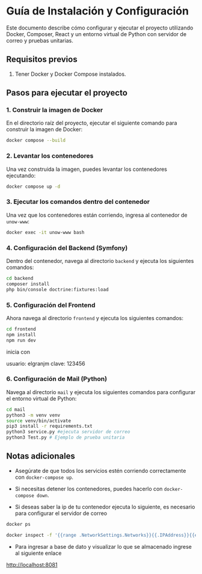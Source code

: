 
# Guía de Instalación y Configuración

Este documento describe cómo configurar y ejecutar el proyecto utilizando Docker, Composer, React y un entorno virtual de Python con servidor de correo y pruebas unitarias.

## Requisitos previos

1. Tener Docker y Docker Compose instalados.

## Pasos para ejecutar el proyecto

### 1. Construir la imagen de Docker

En el directorio raíz del proyecto, ejecutar el siguiente comando para construir la imagen de Docker:

```bash
docker compose --build
```

### 2. Levantar los contenedores

Una vez construida la imagen, puedes levantar los contenedores ejecutando:

```bash
docker compose up -d
```

### 3. Ejecutar los comandos dentro del contenedor

Una vez que los contenedores están corriendo, ingresa al contenedor de `unow-www`:

```bash
docker exec -it unow-www bash
```

### 4. Configuración del Backend (Symfony)

Dentro del contenedor, navega al directorio `backend` y ejecuta los siguientes comandos:

```bash
cd backend
composer install
php bin/console doctrine:fixtures:load
```

### 5. Configuración del Frontend

Ahora navega al directorio `frontend` y ejecuta los siguientes comandos:

```bash
cd frontend
npm install
npm run dev
```

inicia con 

usuario: elgranjm
clave: 123456

### 6. Configuración de Mail (Python)

Navega al directorio `mail` y ejecuta los siguientes comandos para configurar el entorno virtual de Python:

```bash
cd mail
python3 -m venv venv
source venv/bin/activate
pip3 install -r requirements.txt
python3 service.py #ejecuta servidor de correo
python3 Test.py # Ejemplo de prueba unitaria
```

## Notas adicionales

- Asegúrate de que todos los servicios estén corriendo correctamente con `docker-compose up`.
- Si necesitas detener los contenedores, puedes hacerlo con `docker-compose down`.

- Si deseas saber la ip de tu contenedor ejecuta lo siguiente, es necesario para configurar el servidor de correo

```bash
docker ps

docker inspect -f '{{range .NetworkSettings.Networks}}{{.IPAddress}}{{end}}' container_id

```

- Para ingresar a base de dato y visualizar lo que se almacenado ingrese al siguiente enlace

[http://localhost:8081](http://localhost:8081)

